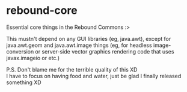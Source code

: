 # rebound-core
Essential core things in the Rebound Commons :>

This mustn't depend on any GUI libraries (eg, java.awt), except for java.awt.geom and java.awt.image things (eg, for headless image-conversion or server-side vector graphics rendering code that uses javax.imageio or etc.)

P.S. Don't blame me for the terrible quality of this XD  
I have to focus on having food and water, just be glad I finally released something XD
